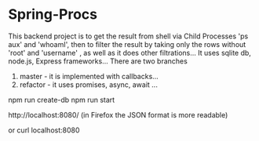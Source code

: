 # Spring-Procs

This backend project is to get the result from shell via Child Processes 'ps aux' and 'whoamI', then to filter the result by taking only the rows without 'root' and 'username' , as well as it does other filtrations... It uses sqlite db, node.js, Express frameworks... There are two branches

1. master - it is implemented with callbacks...
2. refactor - it uses promises, async, await ...

npm run create-db
npm run start

http://localhost:8080/ (in Firefox the JSON format is more readable)

or
curl localhost:8080

